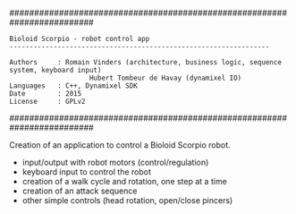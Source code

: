 #########################################################################

    Bioloid Scorpio - robot control app
    -----------------------------------------------------------------
    
    Authors     : Romain Vinders (architecture, business logic, sequence system, keyboard input)
                        Hubert Tombeur de Havay (dynamixel IO)
    Languages   : C++, Dynamixel SDK
    Date        : 2015
    License     : GPLv2

#########################################################################

Creation of an application to control a Bioloid Scorpio robot.

- input/output with robot motors (control/regulation)
- keyboard input to control the robot
- creation of a walk cycle and rotation, one step at a time
- creation of an attack sequence
- other simple controls (head rotation, open/close pincers)
